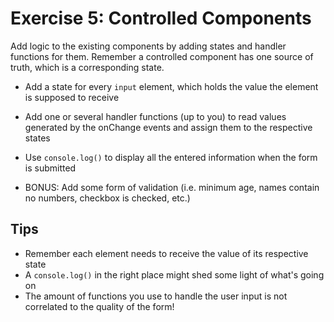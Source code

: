 # Exercise 5: Controlled Components

Add logic to the existing components by adding states and handler functions for them. Remember a controlled component has one source of truth, which is a corresponding state.

- Add a state for every `input` element, which holds the value the element is supposed to receive
- Add one or several handler functions (up to you) to read values generated by the onChange events and assign them to the respective states
- Use `console.log()` to display all the entered information when the form is submitted

- BONUS: Add some form of validation (i.e. minimum age, names contain no numbers, checkbox is checked, etc.)

## Tips

- Remember each element needs to receive the value of its respective state
- A `console.log()` in the right place might shed some light of what's going on
- The amount of functions you use to handle the user input is not correlated to the quality of the form!
